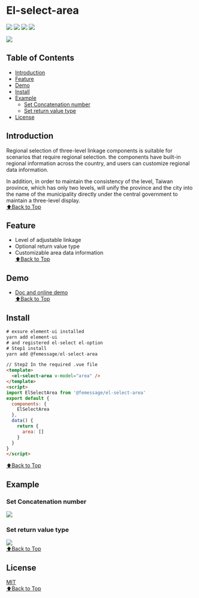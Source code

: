 # El-select-area

[![](https://img.shields.io/npm/dm/@femessage/el-select-area.svg#align=left&display=inline&height=20&originHeight=20&originWidth=140&status=done&width=140)](https://www.npmjs.com/package/@femessage/el-select-area)
[![](https://img.shields.io/npm/v/@femessage/el-select-area.svg#align=left&display=inline&height=20&originHeight=20&originWidth=80&status=done&width=80)](https://www.npmjs.com/package/@femessage/el-select-area)
[![](https://img.shields.io/npm/l/@femessage/el-select-area.svg#align=left&display=inline&height=20&originHeight=20&originWidth=78&status=done&width=78)](https://github.com/FEMessage/el-select-area/blob/master/LICENSE)
[![](https://img.shields.io/badge/PRs-welcome-brightgreen.svg#align=left&display=inline&height=20&originHeight=20&originWidth=90&status=done&width=90)](https://github.com/FEMessage/el-select-area/pulls)

![](https://cdn.nlark.com/yuque/0/2019/png/224563/1561951589541-6650fc0b-f15d-44ed-9092-027a67ceb740.png#align=left&display=inline&height=549&originHeight=549&originWidth=1306&size=0&status=done&width=1306)

<a name="65f5152b"></a>
## Table of Contents

- [Introduction](#introduction)
- [Feature](#feature)
- [Demo](#demo)
- [Install](#install)
- [Example](#example)
  - [Set Concatenation number](#%E8%AE%BE%E7%BD%AE%E7%BA%A7%E8%81%94%E6%95%B0)
  - [Set return value type](#%E8%AE%BE%E7%BD%AE%E8%BF%94%E5%9B%9E%E5%80%BC%E7%B1%BB%E5%9E%8B)
- [License](#license)

<a name="Introduction"></a>
## Introduction

Regional selection of three-level linkage components is suitable for scenarios that require regional selection. the components have built-in regional information across the country, and users can customize regional data information.

In addition, in order to maintain the consistency of the level, Taiwan province, which has only two levels, will unify the province and the city into the name of the municipality directly under the central government to maintain a three-level display.<br />[⬆Back to Top](#table-of-contents)

<a name="Feature"></a>
## Feature

- Level of adjustable linkage
- Optional return value type
- Customizable area data information<br />[⬆Back to Top](#table-of-contents)

<a name="Demo"></a>
## Demo

- [Doc and online demo](https://femessage.github.io/el-select-area/)<br />[⬆Back to Top](#table-of-contents)

<a name="Install"></a>
## Install

```javascript
# exsure element-ui installed
yarn add element-ui
# and registered el-select el-option
# Step1 install
yarn add @femessage/el-select-area
```

```html
// Step2 In the required .vue file
<template>
  <el-select-area v-model="area" />
</template>
<script>
import ElSelectArea from '@femessage/el-select-area'
export default {
  components: {
    ElSelectArea
  },
  data() {
    return {
      area: []
    }
  }
}
</script>
```

[⬆Back to Top](#table-of-contents)

<a name="Example"></a>
## Example

<a name="1e0e2735"></a>
### Set Concatenation number

![](https://cdn.nlark.com/yuque/0/2019/png/224563/1561951591572-f51b4a0d-b039-4fdc-97c3-597df886e716.png#align=left&display=inline&height=734&originHeight=734&originWidth=1652&size=0&status=done&width=1652)

<a name="ffde7822"></a>
### Set return value type

![](https://cdn.nlark.com/yuque/0/2019/png/224563/1561951589355-de05bdd0-be9a-45ee-ba16-2037d3a5b96e.png#align=left&display=inline&height=779&originHeight=779&originWidth=1677&size=0&status=done&width=1677)<br />[⬆Back to Top](#table-of-contents)

<a name="License"></a>
## License

[MIT](https://www.yuque.com/deepexi-serverless/onx52o/LICENSE)<br />[⬆Back to Top](#table-of-contents)
